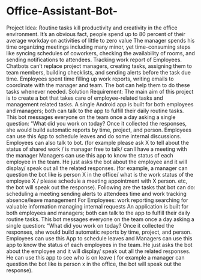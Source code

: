# Office-Assistant-Bot-
Project Idea:  Routine tasks kill productivity and creativity in the office environment. It’s an obvious fact, people spend up to 80 percent of their average workday on activities of little to zero value  The manager spends his time organizing meetings including many minor, yet time-consuming steps like syncing schedules of coworkers, checking the availability of rooms, and sending notifications to attendees. Tracking work report of Employees.  Chatbots can’t replace project managers, creating tasks, assigning them to team members, building checklists, and sending alerts before the task due time.  Employees spent time filling up work reports, writing emails to coordinate with the manager and team. The bot can help them to do these tasks whenever needed.  Solution Requirement:  The main aim of this project is to create a bot that takes care of employee-related tasks and management related tasks. A single Android app is built for both employees and managers; both can talk to the app to fulfill their daily routine tasks. This bot messages everyone on the team once a day asking a single question: “What did you work on today? Once it collected the responses, she would build automatic reports by time, project, and person. Employees can use this App to schedule leaves and do some internal discussions. Employees can also talk to bot. (for example please ask X to tell about the status of shared work / is manager free to talk/ can I have a meeting with the manager  Managers can use this app to know the status of each employee in the team. He just asks the bot about the employee and it will display/ speak out all the related responses. (for example, a manager can question the bot like is person X in the office/ what is the work status of the employee X / please schedule a meeting appointment with X person. etc, the bot will speak out the response).  Following are the tasks that bot can do:  scheduling a meeting sending alerts to attendees time and work tracking absence/leave management For Employees:  work reporting searching for valuable information managing internal requests An application is built for both employees and managers; both can talk to the app to fulfill their daily routine tasks. This bot messages everyone on the team once a day asking a single question: “What did you work on today? Once it collected the responses, she would build automatic reports by time, project, and person. Employees can use this App to schedule leaves and  Managers can use this app to know the status of each employees in the team. He just asks the bot about the employee and it will display/ speak out all the related responses. He can use this app to see who is on leave ( for example a manager can question the bot like is person x in the office, the bot will speak out the response).     
